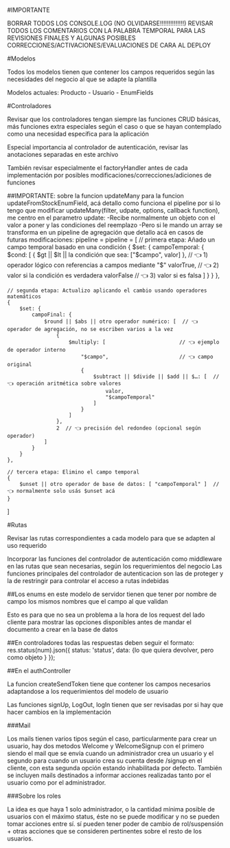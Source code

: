 #IMPORTANTE

BORRAR TODOS LOS CONSOLE.LOG (NO OLVIDARSE!!!!!!!!!!!!!!)
REVISAR TODOS LOS COMENTARIOS CON LA PALABRA TEMPORAL PARA LAS REVISIONES FINALES Y ALGUNAS POSIBLES CORRECCIONES/ACTIVACIONES/EVALUACIONES DE CARA AL DEPLOY

#Modelos

Todos los modelos tienen que contener los campos requeridos según las necesidades del negocio al que se adapte la plantilla

Modelos actuales: Producto - Usuario - EnumFields

#Controladores

Revisar que los controladores tengan siempre las funciones CRUD básicas, más funciones extra especiales según el caso o que se hayan contemplado como una necesidad específica para la aplicación

Especial importancia al controlador de autenticación, revisar las anotaciones separadas en este archivo

También revisar especialmente el factoryHandler antes de cada implementación por posibles modificaciones/correcciones/adiciones de funciones

##IMPORTANTE: sobre la funcion updateMany para la funcion updateFromStockEnumField, acá detallo como funciona el pipeline por si lo tengo que modificar
updateMany(filter, udpate, options, callback function), me centro en el parametro update:
    -Recibe normalmente un objeto con el valor a poner y las condiciones del reemplazo
    -Pero si le mando un array se transforma en un pipeline de agregación que detallo acá en casos de futuras modificaciones:
    pipeline = pipeline = [
    // primera etapa: Añado un campo temporal basado en una condición
    {
        $set: {
            campoTemporal: {
                $cond: [
                    { $gt || $lt || la condición que sea: ["$campo", valor] },  // 👈 1) operador lógico con referencias a campos mediante "$"
                    valorTrue,   // 👈 2) valor si la condición es verdadera
                    valorFalse   // 👈 3) valor si es falsa
                ]
            }
        }
    },

    // segunda etapa: Actualizo aplicando el cambio usando operadores matemáticos
    {
        $set: {
            campoFinal: {
                $round || $abs || otro operador numérico: [  // 👈 operador de agregación, no se escriben varios a la vez
                    {
                        $multiply: [                        // 👈 ejemplo de operador interno
                            "$campo",                       // 👈 campo original
                            {
                                $subtract || $divide || $add || $…: [  // 👈 operación aritmética sobre valores
                                    valor,
                                    "$campoTemporal"
                                ]
                            }
                        ]
                    },
                    2  // 👈 precisión del redondeo (opcional según operador)
                ]
            }
        }
    },

    // tercera etapa: Elimino el campo temporal
    {
        $unset || otro operador de base de datos: [ "campoTemporal" ]  // 👈 normalmente solo usás $unset acá
    }
]


#Rutas

Revisar las rutas correspondientes a cada modelo para que se adapten al uso requerido

Incorporar las funciones del controlador de autenticación como middleware en las rutas que sean necesarias, según los requerimientos del negocio
Las funciones principales del controlador de autenticacion son las de proteger y la de restringir para controlar el acceso a rutas indebidas

##Los enums en este modelo de servidor tienen que tener por nombre de campo los mismos nombres que el campo al que validan

Esto es para que no sea un problema a la hora de los request del lado cliente para mostrar las opciones disponibles antes de mandar el documento a crear en la base de datos

##En controladores
todas las respuestas deben seguir el formato:
res.status(num).json({
    status: 'status',
    data: {lo que quiera devolver, pero como objeto }
});

##En el authController

La funcion createSendToken tiene que contener los campos necesarios adaptandose a los requerimientos del modelo de usuario

Las funciones signUp, LogOut, logIn tienen que ser revisadas por si hay que hacer cambios en la implementación

###Mail

Los mails tienen varios tipos según el caso, particularmente para crear un usuario, hay dos metodos Welcome y WelcomeSignup con el primero siendo el mail que se envía cuando un administrador crea un usuario y el segundo para cuando un usuario crea su cuenta desde /signup en el cliente, con esta segunda opción estando inhabilitada por defecto. También se incluyen mails destinados a informar acciones realizadas tanto por el usuario como por el administrador.

###Sobre los roles

La idea es que haya 1 solo administrador, o la cantidad mínima posible de usuarios con el máximo status, éste no se puede modificar y no se pueden tomar acciones entre sí. sí pueden tener poder de cambio de rol/suspensión + otras acciones que se consideren pertinentes sobre el resto de los usuarios.